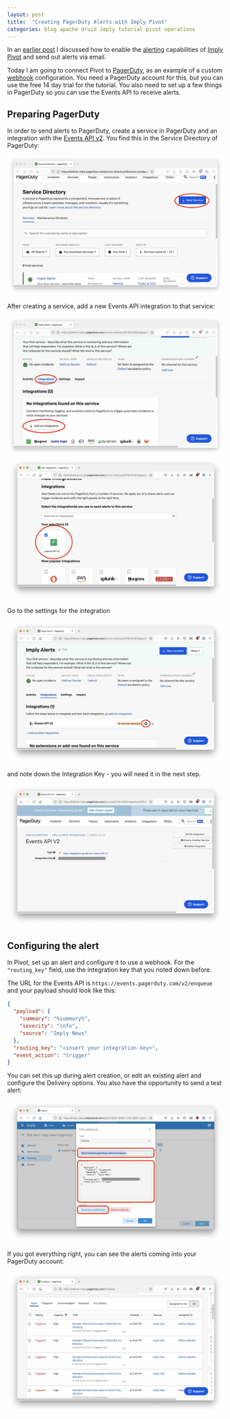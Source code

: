 ```yaml
---
layout: post
title:  "Creating PagerDuty Alerts with Imply Pivot"
categories: blog apache druid imply tutorial pivot operations
---
```


In an [earlier post](https://blog.hellmar-becker.de/2021/07/31/sending-automatic-email-reports-from-imply-pivot/) I discussed how to enable the [alerting](https://docs.imply.io/latest/alerts/) capabilities of [Imply Pivot](https://imply.io/product/imply-pivot) and send out alerts via email.

Today I am going to connect Pivot to [PagerDuty](https://www.pagerduty.com/), as an example of a custom [webhook](https://web.archive.org/web/20120413121142/http://wiki.webhooks.org/w/page/13385124/FrontPage) configuration. You need a PagerDuty account for this, but you can use the free 14 day trial for the tutorial. You also need to set up a few things in PagerDuty so you can use the Events API to receive alerts.

## Preparing PagerDuty

In order to send alerts to PagerDuty, create a service in PagerDuty and an integration with the [Events API v2](https://developer.pagerduty.com/docs/events-api-v2/overview/). You find this in the Service Directory of PagerDuty:

![Service Directory](/assets/2021-08-22-pd1.jpg)

After creating a service, add a new Events API integration to that service:

![Service Directory](/assets/2021-08-22-pd2.jpeg)
![Service Directory](/assets/2021-08-22-pd3.jpeg)

Go to the settings for the integration

![Integration Settings](/assets/2021-08-22-pd4.jpeg)

and note down the Integration Key - you will need it in the next step.

![Integration Key](/assets/2021-08-22-pd5.jpeg)

## Configuring the alert

In Pivot, set up an alert and configure it to use a webhook. For the `"routing_key"` field, use the integration key that you noted down before.

The URL for the Events API is `https://events.pagerduty.com/v2/enqueue` and your payload should look like this:

```json
{ 
  "payload": { 
    "summary": "%summary%",
    "severity": "info",
    "source": "Imply News"
  },
  "routing_key": "<insert your integration key>",
  "event_action": "trigger"
}
```
You can set this up during alert creation, or edit an existing alert and configure the Delivery options. You also have the opportunity to send a test alert:

![Pivot Alert Delivery Options](/assets/2021-08-22-pivot.jpg)

If you got everything right, you can see the alerts coming into your PagerDuty account:

![Alerts incoming](/assets/2021-08-22-pdalert.jpg)
